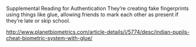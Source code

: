 Supplemental Reading for Authentication
They’re creating fake fingerprints using things like glue, allowing friends to mark each other as present if they’re late or skip school. 

http://www.planetbiometrics.com/article-details/i/5774/desc/indian-pupils-cheat-biometric-system-with-glue/